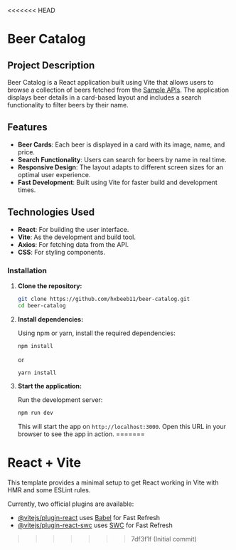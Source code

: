 <<<<<<< HEAD
# Beer Catalog

## Project Description
Beer Catalog is a React application built using Vite that allows users to browse a collection of beers fetched from the [Sample APIs](https://api.sampleapis.com/beers/ale). The application displays beer details in a card-based layout and includes a search functionality to filter beers by their name.

## Features
- **Beer Cards**: Each beer is displayed in a card with its image, name, and price.
- **Search Functionality**: Users can search for beers by name in real time.
- **Responsive Design**: The layout adapts to different screen sizes for an optimal user experience.
- **Fast Development**: Built using Vite for faster build and development times.

## Technologies Used
- **React**: For building the user interface.
- **Vite**: As the development and build tool.
- **Axios**: For fetching data from the API.
- **CSS**: For styling components.

### Installation

1. **Clone the repository:**

   ```bash
   git clone https://github.com/hxbeeb11/beer-catalog.git
   cd beer-catalog
   ```

2. **Install dependencies:**

   Using npm or yarn, install the required dependencies:

   ```bash
   npm install
   ```

   or

   ```bash
   yarn install
   ```

3. **Start the application:**

   Run the development server:

   ```bash
   npm run dev
   ```

   This will start the app on `http://localhost:3000`. Open this URL in your browser to see the app in action.
=======
# React + Vite

This template provides a minimal setup to get React working in Vite with HMR and some ESLint rules.

Currently, two official plugins are available:

- [@vitejs/plugin-react](https://github.com/vitejs/vite-plugin-react/blob/main/packages/plugin-react/README.md) uses [Babel](https://babeljs.io/) for Fast Refresh
- [@vitejs/plugin-react-swc](https://github.com/vitejs/vite-plugin-react-swc) uses [SWC](https://swc.rs/) for Fast Refresh
>>>>>>> 7df3f1f (Initial commit)
